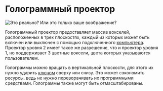 # Голограммный проектор

![Это реально? Или это только ваше воображение?](oredict:oc:hologram1)

Голограммный проектор предоставляет массив вокселей, расположенных в трех плоскостях, каждый из которых может быть включен или выключен с помощью подключенного [компьютера](../general/computer.md). Проектор уровня 2 имеет такое же разрешение, что и проектор уровня 1, но поддерживает 3 цветные воксели, цвета которых указываются пользователем.

Голограммы можно вращать в вертикальной плоскости, для этого их нужно ударить [ключом](../item/wrench.md) сверху или снизу. Это может сэкономить ресурсы, ведь не нужно переворачивать их программными средствами. Голограммы также могут быть отмасштабированы. 
